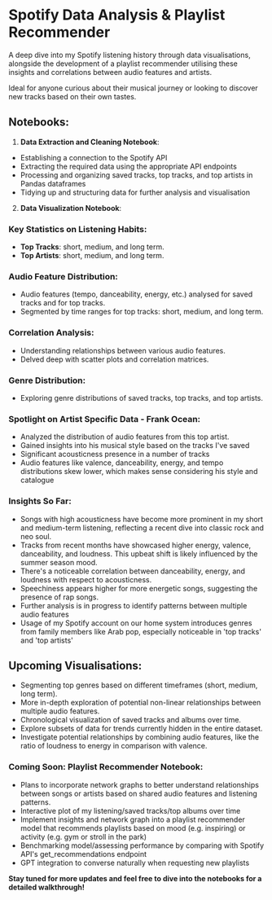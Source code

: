 # Spotify Data Analysis & Playlist Recommender

A deep dive into my Spotify listening history through data visualisations, alongside the development of a playlist recommender utilising these insights and correlations between audio features and artists. 

Ideal for anyone curious about their musical journey or looking to discover new tracks based on their own tastes.

## Notebooks:

1. **Data Extraction and Cleaning Notebook**:
- Establishing a connection to the Spotify API
- Extracting the required data using the appropriate API endpoints
- Processing and organizing saved tracks, top tracks, and top artists in Pandas dataframes
- Tidying up and structuring data for further analysis and visualisation
  
2. **Data Visualization Notebook**:
### Key Statistics on Listening Habits:
- **Top Tracks**: short, medium, and long term.
- **Top Artists**: short, medium, and long term.

### Audio Feature Distribution:
- Audio features (tempo, danceability, energy, etc.) analysed for saved tracks and for top tracks.
- Segmented by time ranges for top tracks: short, medium, and long term.
  
### Correlation Analysis:
- Understanding relationships between various audio features.
- Delved deep with scatter plots and correlation matrices.
  
### Genre Distribution: 
- Exploring genre distributions of saved tracks,  top tracks, and top artists.

### Spotlight on Artist Specific Data - Frank Ocean:
- Analyzed the distribution of audio features from this top artist.
- Gained insights into his musical style based on the tracks I've saved
- Significant acousticness presence in a number of tracks
- Audio features like valence, danceability, energy, and tempo distributions skew  lower, which makes sense considering his style and catalogue
  
### Insights So Far:

- Songs with high acousticness have become more prominent in my short and medium-term listening, reflecting a recent dive into classic rock and neo soul.
- Tracks from recent months have showcased higher energy, valence, danceability, and loudness. This upbeat shift is likely influenced by the summer season mood.
- There's a noticeable correlation between danceability, energy, and loudness with respect to acousticness.
- Speechiness appears higher for more energetic songs, suggesting the presence of rap songs.
- Further analysis is in progress to identify patterns between multiple audio features
- Usage of my Spotify account  on our home system introduces genres from family members like Arab pop, especially noticeable in 'top tracks' and 'top artists'

## Upcoming Visualisations:

- Segmenting top genres based on different timeframes (short, medium, long term).
- More in-depth exploration of potential non-linear relationships between multiple audio features.
- Chronological visualization of saved tracks and albums over time.
- Explore subsets of data for trends currently hidden in the entire dataset.
- Investigate potential relationships by combining audio features, like the ratio of loudness to energy in comparison with valence.

### Coming Soon: Playlist Recommender Notebook:
- Plans to incorporate network graphs to better understand relationships between songs or artists based on shared audio features and listening patterns.
- Interactive plot of my listening/saved tracks/top albums over time
- Implement insights and network graph into a playlist recommender model that recommends  playlists based on mood (e.g. inspiring) or activity (e.g. gym or stroll in the park)
- Benchmarking model/assessing performance by comparing with Spotify API's get_recommendations endpoint
- GPT integration to converse naturally when requesting new playlists

**Stay tuned for more updates and feel free to dive into the notebooks for a detailed walkthrough!**
